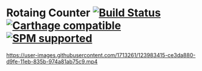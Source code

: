 # Rotaing Counter [![Build Status](https://app.bitrise.io/app/c0cedd694928dafb/status.svg?token=_0H2cCogaF8wifMani0seQ&branch=master)](https://app.bitrise.io/app/c0cedd694928dafb) [![Carthage compatible](https://img.shields.io/badge/Carthage-compatible-4BC51D.svg?style=flat)](https://github.com/Carthage/Carthage) [![SPM supported](https://img.shields.io/badge/SPM-supported-DE5C43.svg?style=flat)](https://swift.org/package-manager)

https://user-images.githubusercontent.com/1713261/123983415-ce3da880-d9fe-11eb-835b-974a81ab75c9.mp4
